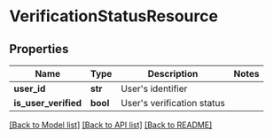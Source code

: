 # VerificationStatusResource

## Properties
Name | Type | Description | Notes
------------ | ------------- | ------------- | -------------
**user_id** | **str** | User&#39;s identifier | 
**is_user_verified** | **bool** | User&#39;s verification status | 

[[Back to Model list]](../README.md#documentation-for-models) [[Back to API list]](../README.md#documentation-for-api-endpoints) [[Back to README]](../README.md)


